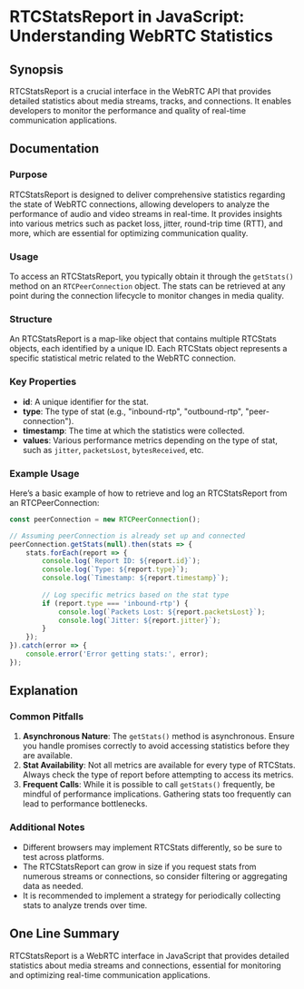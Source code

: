 <!--
Meta Description: # RTCStatsReport in JavaScript: Understanding WebRTC Statistics ## Synopsis RTCStatsReport is a crucial interface in the WebRTC API that provides deta...
Meta Keywords: type, report, rtcstatsreport, stats, log
-->

# RTCStatsReport in JavaScript: Understanding WebRTC Statistics

## Synopsis
RTCStatsReport is a crucial interface in the WebRTC API that provides detailed statistics about media streams, tracks, and connections. It enables developers to monitor the performance and quality of real-time communication applications.

## Documentation

### Purpose
RTCStatsReport is designed to deliver comprehensive statistics regarding the state of WebRTC connections, allowing developers to analyze the performance of audio and video streams in real-time. It provides insights into various metrics such as packet loss, jitter, round-trip time (RTT), and more, which are essential for optimizing communication quality.

### Usage
To access an RTCStatsReport, you typically obtain it through the `getStats()` method on an `RTCPeerConnection` object. The stats can be retrieved at any point during the connection lifecycle to monitor changes in media quality.

### Structure
An RTCStatsReport is a map-like object that contains multiple RTCStats objects, each identified by a unique ID. Each RTCStats object represents a specific statistical metric related to the WebRTC connection.

### Key Properties
- **id**: A unique identifier for the stat.
- **type**: The type of stat (e.g., "inbound-rtp", "outbound-rtp", "peer-connection").
- **timestamp**: The time at which the statistics were collected.
- **values**: Various performance metrics depending on the type of stat, such as `jitter`, `packetsLost`, `bytesReceived`, etc.

### Example Usage
Here’s a basic example of how to retrieve and log an RTCStatsReport from an RTCPeerConnection:

```javascript
const peerConnection = new RTCPeerConnection();

// Assuming peerConnection is already set up and connected
peerConnection.getStats(null).then(stats => {
    stats.forEach(report => {
        console.log(`Report ID: ${report.id}`);
        console.log(`Type: ${report.type}`);
        console.log(`Timestamp: ${report.timestamp}`);
        
        // Log specific metrics based on the stat type
        if (report.type === 'inbound-rtp') {
            console.log(`Packets Lost: ${report.packetsLost}`);
            console.log(`Jitter: ${report.jitter}`);
        }
    });
}).catch(error => {
    console.error('Error getting stats:', error);
});
```

## Explanation

### Common Pitfalls
1. **Asynchronous Nature**: The `getStats()` method is asynchronous. Ensure you handle promises correctly to avoid accessing statistics before they are available.
2. **Stat Availability**: Not all metrics are available for every type of RTCStats. Always check the type of report before attempting to access its metrics.
3. **Frequent Calls**: While it is possible to call `getStats()` frequently, be mindful of performance implications. Gathering stats too frequently can lead to performance bottlenecks.

### Additional Notes
- Different browsers may implement RTCStats differently, so be sure to test across platforms.
- The RTCStatsReport can grow in size if you request stats from numerous streams or connections, so consider filtering or aggregating data as needed.
- It is recommended to implement a strategy for periodically collecting stats to analyze trends over time.

## One Line Summary
RTCStatsReport is a WebRTC interface in JavaScript that provides detailed statistics about media streams and connections, essential for monitoring and optimizing real-time communication applications.